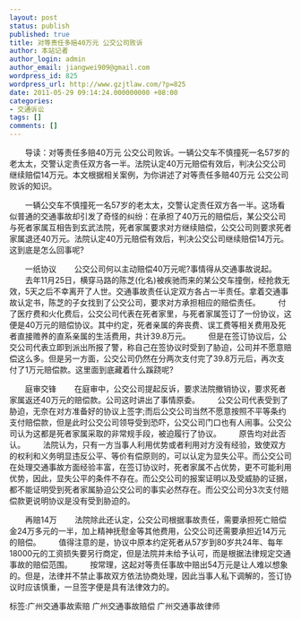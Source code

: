 ```yaml
---
layout: post
status: publish
published: true
title: 对等责任多赔40万元 公交公司败诉
author: 本站记者
author_login: admin
author_email: jiangwei909@gmail.com
wordpress_id: 825
wordpress_url: http://www.gzjtlaw.com/?p=825
date: 2011-05-29 09:14:24.000000000 +08:00
categories:
- 交通诉讼
tags: []
comments: []
---
```

　　导读：对等责任多赔40万元 公交公司败诉。一辆公交车不慎撞死一名57岁的老太太，交警认定责任双方各一半。法院认定40万元赔偿有效后，判决公交公司继续赔偿14万元。本文根据相关案例，为你讲述了对等责任多赔40万元 公交公司败诉的知识。　　一辆公交车不慎撞死一名57岁的老太太，交警认定责任双方各一半。这场看似普通的交通事故却引发了奇怪的纠纷：在承担了40万元的赔偿后，某公交公司与死者家属互相告到玄武法院，死者家属要求对方继续赔偿，公交公司则要求死者家属退还40万元。法院认定40万元赔偿有效后，判决公交公司继续赔偿14万元。这到底是怎么回事呢?　　一纸协议　　公交公司何以主动赔偿40万元呢?事情得从交通事故说起。　　去年11月25日，横穿马路的陈芝(化名)被疾驰而来的某公交车撞倒，经抢救无效，5天之后不幸离开了人世。交通事故责任认定双方各占一半责任。拿着交通事故认定书，陈芝的子女找到了公交公司，要求对方承担相应的赔偿责任。　　付了医疗费和火化费后，公交公司代表在死者家里，与死者家属签订了一份协议，这便是40万元的赔偿协议。其中约定，死者亲属的奔丧费、误工费等相关费用及死者直接赡养的直系亲属的生活费用，共计39.8万元。　　但是在签订协议后，公交公司代表立即到派出所报了警，称自己在签协议时受到了胁迫，公司并不愿意赔偿这么多。但是另一方面，公交公司仍然在分两次支付完了39.8万元后，再次支付了1万元赔偿款。这里面到底藏着什么蹊跷呢?　　庭审交锋　　在庭审中，公交公司提起反诉，要求法院撤销协议，要求死者家属返还40万元的赔偿款。公司这时讲出了事情原委。　　公交公司代表受到了胁迫，无奈在对方准备好的协议上签字;而后公交公司当然不愿意按照不平等条约支付赔偿款，但是此时公交公司领导受到恐吓，公交公司门口也有人闹事。公交公司认为这都是死者家属采取的非常规手段，被迫履行了协议。　　原告均对此否认。　　法院认为，只有一方当事人利用优势或者利用对方没有经验，致使双方的权利和义务明显违反公平、等价有偿原则的，可以认定为显失公平。而公交公司在处理交通事故方面经验丰富，在签订协议时，死者家属不占优势，更不可能利用优势，因此，显失公平的条件不存在。而公交公司的报案证明以及受威胁的证据，都不能证明受到死者家属胁迫公交公司的事实必然存在。而公交公司分3次支付赔偿款更说明协议是没有受到胁迫的。　　再赔14万　　法院除此还认定，公交公司根据事故责任，需要承担死亡赔偿金24万多元的一半，加上精神抚慰金等其他费用，公交公司还需要承担近14万元的赔偿。　　值得注意的是，协议中原本约定死者从57岁到80岁共24年、每年18000元的工资损失要另行商定，但是法院并未给予认可，而是根据法律规定交通事故的赔偿范围。　　按常理，这起对等责任事故中赔出54万元是让人难以想象的。但是，法律并不禁止事故双方依法协商处理，因此当事人私下调解的，签订协议时应该慎重，一旦签字便是具有法律效力的。标签:广州交通事故索赔 广州交通事故赔偿 广州交通事故律师
